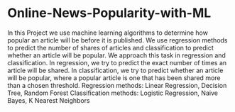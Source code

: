 # Online-News-Popularity-with-ML
In this Project we use machine learning algorithms to determine how popular an article will be before it is published. We use regression methods to predict the number of shares of articles and classification to predict whether an article will be popular.
We approach this task in regression and classification. 
In regression, we try to predict the exact number of times an article will be shared. 
In classification, we try to predict whether an article will be popular, where a popular article is one that has been shared more than a chosen threshold.
Regression methods: Linear Regression, Decision Tree, Random Forest
Classification methods: Logistic Regression, Naive Bayes, K Nearest Neighbors
